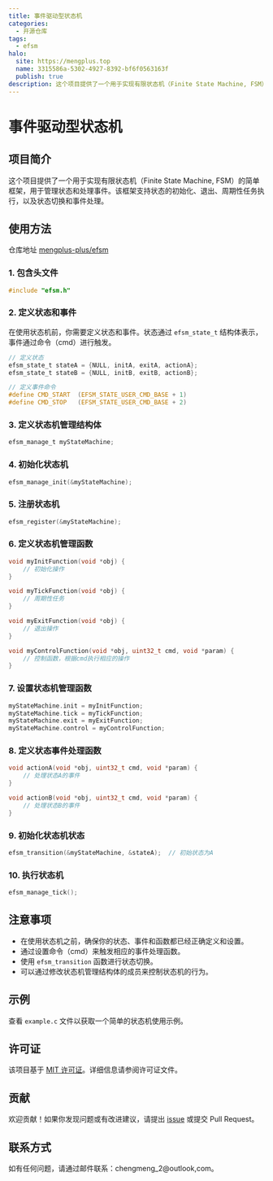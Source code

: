 ```yaml
---
title: 事件驱动型状态机
categories:
  - 开源仓库
tags:
  - efsm
halo:
  site: https://mengplus.top
  name: 3315586a-5302-4927-8392-bf6f0563163f
  publish: true
description: 这个项目提供了一个用于实现有限状态机（Finite State Machine, FSM）的简单框架，用于管理状态和处理事件。该框架支持状态的初始化、退出、周期性任务执行，以及状态切换和事件处理。
---
```

# 事件驱动型状态机

## 项目简介

这个项目提供了一个用于实现有限状态机（Finite State Machine, FSM）的简单框架，用于管理状态和处理事件。该框架支持状态的初始化、退出、周期性任务执行，以及状态切换和事件处理。

## 使用方法
仓库地址 [mengplus-plus/efsm](https://github.com/meng-plus/efsm.git)
### 1. 包含头文件

```c
#include "efsm.h"
```

### 2. 定义状态和事件

在使用状态机前，你需要定义状态和事件。状态通过 `efsm_state_t` 结构体表示，事件通过命令（cmd）进行触发。

```c
// 定义状态
efsm_state_t stateA = {NULL, initA, exitA, actionA};
efsm_state_t stateB = {NULL, initB, exitB, actionB};

// 定义事件命令
#define CMD_START  (EFSM_STATE_USER_CMD_BASE + 1)
#define CMD_STOP   (EFSM_STATE_USER_CMD_BASE + 2)
```

### 3. 定义状态机管理结构体

```c
efsm_manage_t myStateMachine;
```

### 4. 初始化状态机

```c
efsm_manage_init(&myStateMachine);
```

### 5. 注册状态机

```c
efsm_register(&myStateMachine);
```

### 6. 定义状态机管理函数

```c
void myInitFunction(void *obj) {
    // 初始化操作
}

void myTickFunction(void *obj) {
    // 周期性任务
}

void myExitFunction(void *obj) {
    // 退出操作
}

void myControlFunction(void *obj, uint32_t cmd, void *param) {
    // 控制函数，根据cmd执行相应的操作
}
```

### 7. 设置状态机管理函数

```c
myStateMachine.init = myInitFunction;
myStateMachine.tick = myTickFunction;
myStateMachine.exit = myExitFunction;
myStateMachine.control = myControlFunction;
```

### 8. 定义状态事件处理函数

```c
void actionA(void *obj, uint32_t cmd, void *param) {
    // 处理状态A的事件
}

void actionB(void *obj, uint32_t cmd, void *param) {
    // 处理状态B的事件
}
```

### 9. 初始化状态机状态

```c
efsm_transition(&myStateMachine, &stateA);  // 初始状态为A
```

### 10. 执行状态机

```c
efsm_manage_tick();
```

## 注意事项

- 在使用状态机之前，确保你的状态、事件和函数都已经正确定义和设置。
- 通过设置命令（cmd）来触发相应的事件处理函数。
- 使用 `efsm_transition` 函数进行状态切换。
- 可以通过修改状态机管理结构体的成员来控制状态机的行为。

## 示例

查看 `example.c` 文件以获取一个简单的状态机使用示例。

## 许可证

该项目基于 [MIT 许可证](LICENSE)。详细信息请参阅许可证文件。

## 贡献

欢迎贡献！如果你发现问题或有改进建议，请提出 [issue](https://github.com/your-username/your-project/issues) 或提交 Pull Request。

## 联系方式

如有任何问题，请通过邮件联系：chengmeng_2@outlook,com。

